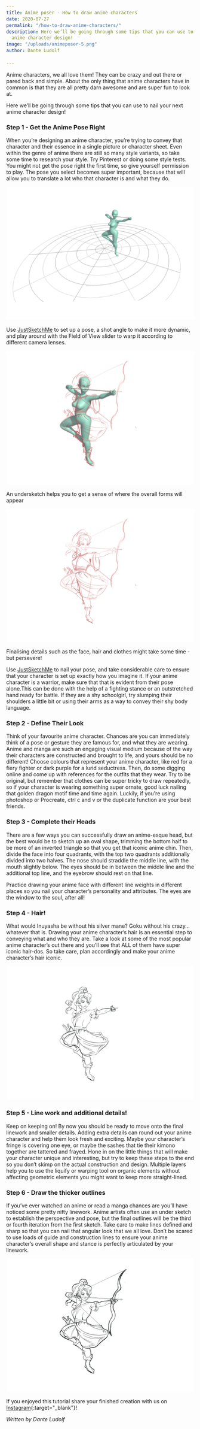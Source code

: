 ```yaml
---
title: Anime poser - How to draw anime characters
date: 2020-07-27
permalink: "/how-to-draw-anime-characters/"
description: Here we’ll be going through some tips that you can use to nail your next
  anime character design!
image: "/uploads/animeposer-5.png"
author: Dante Ludolf

---
```

Anime characters, we all love them! They can be crazy and out there or pared back and simple. About the only thing that anime characters have in common is that they are all pretty darn awesome and are super fun to look at.

Here we’ll be going through some tips that you can use to nail your next anime character design!

### Step 1 - Get the Anime Pose Right

When you’re designing an anime character, you’re trying to convey that character and their essence in a single picture or character sheet. Even within the genre of anime there are still so many style variants, so take some time to research your style. Try Pinterest or doing some style tests. You might not get the pose right the first time, so give yourself permission to play. The pose you select becomes super important, because that will allow you to translate a lot who that character is and what they do.

![Setup pose](/images/screenshots/animeposer-1.png)

Use [JustSketchMe](/) to set up a pose, a shot angle to make it more dynamic, and play around with the Field of View slider to warp it according to different camera lenses.

![Dynamic pose](/images/screenshots/animeposer-2.png)

An undersketch helps you to get a sense of where the overall forms will appear

![Undersketch](/images/screenshots/animeposer-3.png)

Finalising details such as the face, hair and clothes might take some time - but persevere!

Use [JustSketchMe](/) to nail your pose, and take considerable care to ensure that your character is set up exactly how you imagine it. If your anime character is a warrior, make sure that that is evident from their pose alone.This can be done with the help of a fighting stance or an outstretched hand ready for battle. If they are a shy schoolgirl, try slumping their shoulders a little bit or using their arms as a way to convey their shy body language.

### Step 2 - Define Their Look

Think of your favourite anime character. Chances are you can immediately think of a pose or gesture they are famous for, and what they are wearing. Anime and manga are such an engaging visual medium because of the way their characters are constructed and brought to life, and yours should be no different! Choose colours that represent your anime character, like red for a fiery fighter or dark purple for a lurid seductress. Then, do some digging online and come up with references for the outfits that they wear. Try to be original, but remember that clothes can be super tricky to draw repeatedly, so if your character is wearing something super ornate, good luck nailing that golden dragon motif time and time again. Luckily, if you're using photoshop or Procreate, ctrl c and v or the duplicate function are your best friends.

### Step 3 - Complete their Heads

There are a few ways you can successfully draw an anime-esque head, but the best would be to sketch up an oval shape, trimming the bottom half to be more of an inverted triangle so that you get that iconic anime chin. Then, divide the face into four quadrants, with the top two quadrants additionally divided into two halves. The nose should straddle the middle line, with the mouth slightly below. The eyes should be in between the middle line and the additional top line, and the eyebrow should rest on that line.

Practice drawing your anime face with different line weights in different places so you nail your character’s personality and attributes. The eyes are the window to the soul, after all!

### Step 4 - Hair!

What would Inuyasha be without his silver mane? Goku without his crazy… whatever that is. Drawing your anime character’s hair is an essential step to conveying what and who they are. Take a look at some of the most popular anime character’s out there and you’ll see that ALL of them have super iconic hair-dos. So take care, plan accordingly and make your anime character’s hair iconic.

![With hair outlines](/images/screenshots/animeposer-4.png)

### Step 5 - Line work and additional details!

Keep on keeping on! By now you should be ready to move onto the final linework and smaller details. Adding extra details can round out your anime character and help them look fresh and exciting. Maybe your character’s fringe is covering one eye, or maybe the sashes that tie their kimono together are tattered and frayed. Hone in on the little things that will make your character unique and interesting, but try to keep these steps to the end so you don’t skimp on the actual construction and design. Multiple layers help you to use the liquify or warping tool on organic elements without affecting geometric elements you might want to keep more straight-lined.

### Step 6 - Draw the thicker outlines

If you’ve ever watched an anime or read a manga chances are you’ll have noticed some pretty nifty linework. Anime artists often use an under sketch to establish the perspective and pose, but the final outlines will be the third or fourth iteration from the first sketch. Take care to make lines defined and sharp so that you can nail that angular look that we all love. Don’t be scared to use loads of guide and construction lines to ensure your anime character’s overall shape and stance is perfectly articulated by your linework.

![With thick outlines](/images/screenshots/animeposer-5.png)

If you enjoyed this tutorial share your finished creation with us on [Instagram](https://instagram.com/justsketch.me){:target="_blank"}!

_Written by Dante Ludolf_